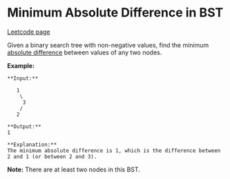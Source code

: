 # Minimum Absolute Difference in BST
[Leetcode page](https://leetcode.com/problems/minimum-absolute-difference-in-bst/description)

Given a binary search tree with non-negative values, find the minimum
[absolute difference](https://en.wikipedia.org/wiki/Absolute_difference)
between values of any two nodes.

**Example:**

    
    
    **Input:**
    
       1
        \
         3
        /
       2
    
    **Output:**
    1
    
    **Explanation:**
    The minimum absolute difference is 1, which is the difference between 2 and 1 (or between 2 and 3).
    

**Note:** There are at least two nodes in this BST.

